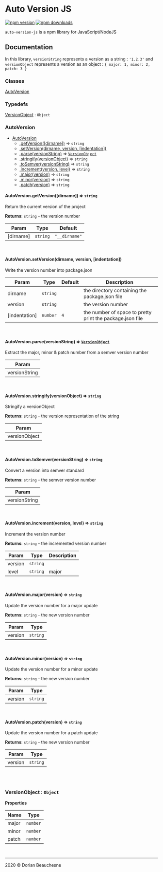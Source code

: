 # Auto Version JS

[![npm version](https://badge.fury.io/js/%40dorianb%2Flogger-js.svg)](https://badge.fury.io/js/%40dorianb%2Flogger-js)
[![npm downloads](https://badgen.net/npm/dt/@dorianb/logger-js)](https://www.npmjs.com/package/@dorianb/logger-js)

`auto-version-js` is a npm library for JavaScript/NodeJS

## Documentation

In this library, `versionString` represents a version as a string : `'1.2.3'` and `versionObject` represents a version as an object : `{ major: 1, minor: 2, patch: 3 }`

### Classes

<dl>
<dt><a href="#AutoVersion">AutoVersion</a></dt>
<dd></dd>
</dl>

### Typedefs

<dl>
<dt><a href="#VersionObject">VersionObject</a> : <code>Object</code></dt>
<dd></dd>
</dl>

<a name="AutoVersion"></a>

### AutoVersion
<!-- Empty to hide the `**Kind**` tag in documentation -->

* [AutoVersion](#AutoVersion)
    * [.getVersion([dirname])](#AutoVersion.getVersion) ⇒ <code>string</code>
    * [.setVersion(dirname, version, [indentation])](#AutoVersion.setVersion)
    * [.parse(versionString)](#AutoVersion.parse) ⇒ [<code>VersionObject</code>](#VersionObject)
    * [.stringify(versionObject)](#AutoVersion.stringify) ⇒ <code>string</code>
    * [.toSemver(versionString)](#AutoVersion.toSemver) ⇒ <code>string</code>
    * [.increment(version, level)](#AutoVersion.increment) ⇒ <code>string</code>
    * [.major(version)](#AutoVersion.major) ⇒ <code>string</code>
    * [.minor(version)](#AutoVersion.minor) ⇒ <code>string</code>
    * [.patch(version)](#AutoVersion.patch) ⇒ <code>string</code>

<a name="AutoVersion.getVersion"></a>

#### AutoVersion.getVersion([dirname]) ⇒ <code>string</code>
Return the current version of the project

<!-- Empty to hide the `**Kind**` tag in documentation -->
**Returns**: <code>string</code> - the version number  

| Param | Type | Default |
| --- | --- | --- |
| [dirname] | <code>string</code> | <code>&quot;__dirname&quot;</code> | 

<br />
<a name="AutoVersion.setVersion"></a>

#### AutoVersion.setVersion(dirname, version, [indentation])
Write the version number into package.json

<!-- Empty to hide the `**Kind**` tag in documentation -->

| Param | Type | Default | Description |
| --- | --- | --- | --- |
| dirname | <code>string</code> |  | the directory containing the package.json file |
| version | <code>string</code> |  | the version number |
| [indentation] | <code>number</code> | <code>4</code> | the number of space to pretty print the package.json file |

<br />
<a name="AutoVersion.parse"></a>

#### AutoVersion.parse(versionString) ⇒ [<code>VersionObject</code>](#VersionObject)
Extract the major, minor & patch number from a semver version number

<!-- Empty to hide the `**Kind**` tag in documentation -->

| Param |
| --- |
| versionString | 

<br />
<a name="AutoVersion.stringify"></a>

#### AutoVersion.stringify(versionObject) ⇒ <code>string</code>
Stringify a versionObject

<!-- Empty to hide the `**Kind**` tag in documentation -->
**Returns**: <code>string</code> - the version representation of the string  

| Param |
| --- |
| versionObject | 

<br />
<a name="AutoVersion.toSemver"></a>

#### AutoVersion.toSemver(versionString) ⇒ <code>string</code>
Convert a version into semver standard

<!-- Empty to hide the `**Kind**` tag in documentation -->
**Returns**: <code>string</code> - the semver version number  

| Param |
| --- |
| versionString | 

<br />
<a name="AutoVersion.increment"></a>

#### AutoVersion.increment(version, level) ⇒ <code>string</code>
Increment the version number

<!-- Empty to hide the `**Kind**` tag in documentation -->
**Returns**: <code>string</code> - the incremented version number  

| Param | Type | Description |
| --- | --- | --- |
| version | <code>string</code> |  |
| level | <code>string</code> | major | minor | patch |

<br />
<a name="AutoVersion.major"></a>

#### AutoVersion.major(version) ⇒ <code>string</code>
Update the version number for a major update

<!-- Empty to hide the `**Kind**` tag in documentation -->
**Returns**: <code>string</code> - the new version number  

| Param | Type |
| --- | --- |
| version | <code>string</code> | 

<br />
<a name="AutoVersion.minor"></a>

#### AutoVersion.minor(version) ⇒ <code>string</code>
Update the version number for a minor update

<!-- Empty to hide the `**Kind**` tag in documentation -->
**Returns**: <code>string</code> - the new version number  

| Param | Type |
| --- | --- |
| version | <code>string</code> | 

<br />
<a name="AutoVersion.patch"></a>

#### AutoVersion.patch(version) ⇒ <code>string</code>
Update the version number for a patch update

<!-- Empty to hide the `**Kind**` tag in documentation -->
**Returns**: <code>string</code> - the new version number  

| Param | Type |
| --- | --- |
| version | <code>string</code> | 

<br />
<br />
<a name="VersionObject"></a>

### VersionObject : <code>Object</code>
<!-- Empty to hide the `**Kind**` tag in documentation -->
**Properties**

| Name | Type |
| --- | --- |
| major | <code>number</code> | 
| minor | <code>number</code> | 
| patch | <code>number</code> | 

<br />

* * *

2020 &copy; Dorian Beauchesne
